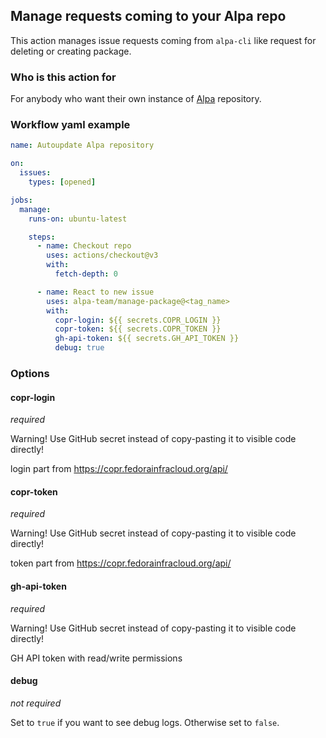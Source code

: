## Manage requests coming to your Alpa repo

This action manages issue requests coming from `alpa-cli` like request for deleting or
creating package.

### Who is this action for

For anybody who want their own instance of [Alpa](https://github.com/alpa-team) repository.

### Workflow yaml example

```yaml
name: Autoupdate Alpa repository

on:
  issues:
    types: [opened]

jobs:
  manage:
    runs-on: ubuntu-latest

    steps:
      - name: Checkout repo
        uses: actions/checkout@v3
        with:
          fetch-depth: 0

      - name: React to new issue
        uses: alpa-team/manage-package@<tag_name>
        with:
          copr-login: ${{ secrets.COPR_LOGIN }}
          copr-token: ${{ secrets.COPR_TOKEN }}
          gh-api-token: ${{ secrets.GH_API_TOKEN }}
          debug: true
```

### Options

#### copr-login

_required_

Warning! Use GitHub secret instead of copy-pasting it to visible code directly!

login part from https://copr.fedorainfracloud.org/api/

#### copr-token

_required_

Warning! Use GitHub secret instead of copy-pasting it to visible code directly!

token part from https://copr.fedorainfracloud.org/api/

#### gh-api-token

_required_

Warning! Use GitHub secret instead of copy-pasting it to visible code directly!

GH API token with read/write permissions

#### debug

_not required_

Set to `true` if you want to see debug logs. Otherwise set to `false`.
